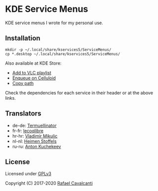 # KDE Service Menus

KDE service menus I wrote for my personal use.


## Installation

```
mkdir -p ~/.local/share/kservices5/ServiceMenus/
cp *.desktop ~/.local/share/kservices5/ServiceMenus/
```

Also available at KDE Store:

* [Add to VLC playlist](https://store.kde.org/p/1192990/)
* [Enqueue on Celluloid](https://store.kde.org/p/1346072/)
* [Copy path](https://store.kde.org/p/1190998/)

Check the dependencies for each service in their header or at the above links.


## Translators

* de-de: [Termuellinator](https://github.com/Termuellinator)
* fr-fr: [lecoqlibre](https://github.com/lecoqlibre)
* hr-hr: [Vladimir Mikulic](https://github.com/VladimirMikulic)
* nl-nl: [Heimen Stoffels](https://github.com/Vistaus)
* ru-ru: [Anton Kuchekeev](https://github.com/KVAnton-WEB)


## License

Licensed under [GPLv3](LICENSE)

Copyright (C) 2017-2020 [Rafael Cavalcanti](https://rafaelc.org/dev)

